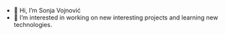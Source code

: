 - 👋 Hi, I’m Sonja Vojnović
- 👀 I’m interested in working on new interesting projects and learning new technologies.

